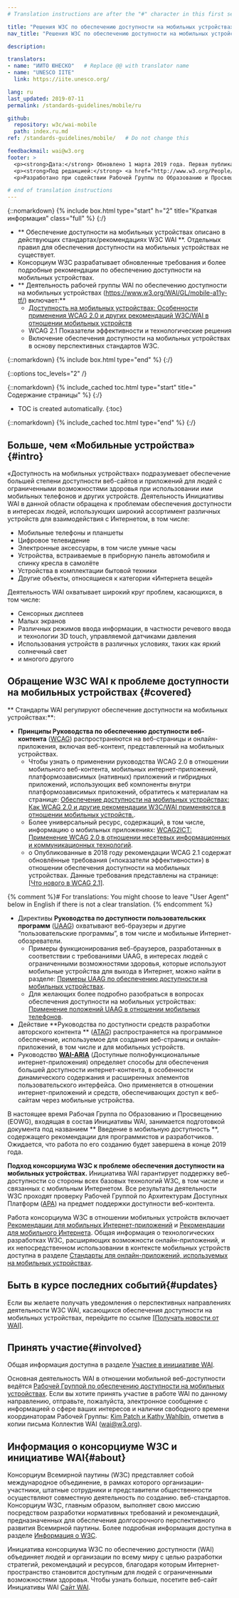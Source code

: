 ```yaml
---
# Translation instructions are after the "#" character in this first section. They are comments that do not show up in the web page. You do not need to translate the instructions after #.

title: "Решения W3C по обеспечению доступности на мобильных устройствах"
nav_title: "Решения W3C по обеспечению доступности на мобильных устройствах"

description:

translators:
- name: "ИИТО ЮНЕСКО"   # Replace @@ with translator name
- name: "UNESCO IITE"
  link: https://iite.unesco.org/

lang: ru
last_updated: 2019-07-11
permalink: /standards-guidelines/mobile/ru

github:
  repository: w3c/wai-mobile
  path: index.ru.md
ref: /standards-guidelines/mobile/   # Do not change this

feedbackmail: wai@w3.org
footer: >
  <p><strong>Дата:</strong> Обновлено 1 марта 2019 года. Первая публикация: январь 2008 года.</p>
  <p><strong>Под редакцией:</strong> <a href="http://www.w3.org/People/Shawn/">Shawn Lawton Henry</a>. При участии: <a href="http://www.w3.org/People/Brewer/">Judy Brewer</a>.</p>
  <p>Разработано при содействии Рабочей Группы по Образованию и Просвещению (<a href="http://www.w3.org/WAI/EO/">EOWG</a>).</p>

# end of translation instructions
---
```


{::nomarkdown}
{% include box.html type="start" h="2" title="Краткая информация" class="full" %}
{:/}

-   ** Обеспечение доступности на мобильных устройствах описано в действующих стандартах/рекомендациях W3C WAI **. Отдельных правил для обеспечения доступности на мобильных устройствах не существует.
-   Консорциум W3C разрабатывает обновленные требования и более подробные рекомендации по обеспечению доступности на мобильных устройствах.
-   ** Деятельность рабочей группы WAI по обеспечению доступности на мобильных устройствах (https://www.w3.org/WAI/GL/mobile-a11y-tf/) включает:**
    -   [Доступность на мобильных устройствах: Особенности применения WCAG 2.0 и других рекомендаций W3C/WAI в отношении мобильных устройств](http://www.w3.org/TR/mobile-accessibility-mapping/)
    -   WCAG 2.1 Показатели эффективности и технологические решения
    -   Включение обеспечения доступности на мобильных устройствах в основу перспективных стандартов W3C. 

{::nomarkdown}
{% include box.html type="end" %}
{:/}


{::options toc_levels="2" /}

{::nomarkdown}
{% include_cached toc.html type="start" title=" Содержание страницы" %}
{:/}

-   TOC is created automatically.
{:toc}

{::nomarkdown}
{% include_cached toc.html type="end" %}
{:/}

## Больше, чем «Мобильные устройства» {#intro}

«Доступность на мобильных устройствах» подразумевает обеспечение большей степени доступности веб-сайтов и приложений для людей с ограниченными возможностями здоровья при использовании ими мобильных телефонов и других устройств. Деятельность Инициативы WAI в данной области обращена к проблемам обеспечения доступности в интересах людей, использующих широкий ассортимент различных устройств для взаимодействия с Интернетом, в том числе:

-   Мобильные телефоны и планшеты
-   Цифровое телевидение
-   Электронные аксессуары, в том числе умные часы
-   Устройства, встраиваемые в приборную панель автомобиля и спинку кресла в самолёте
-   Устройства в комплектации бытовой техники
-   Другие объекты, относящиеся к категории «Интернета вещей»

Деятельность WAI охватывает широкий круг проблем, касающихся, в том числе:

-   Сенсорных дисплеев
-   Малых экранов
-   Различных режимов ввода информации, в частности речевого ввода и технологии 3D touch, управляемой датчиками давления
-   Использования устройств в различных условиях, таких как яркий солнечный свет 
-   и многого другого

## Обращение W3C WAI к проблеме доступности на мобильных устройствах {#covered}

** Стандарты WAI регулируют обеспечение доступности на мобильных устройствах:**:

-   **Принципы Руководства по обеспечению доступности веб-контента** ([WCAG](/standards-guidelines/wcag/)) распространяются на веб-страницы и онлайн-приложения, включая веб-контент, представленный на мобильных устройствах.
    -   Чтобы узнать о применении руководства WCAG 2.0 в отношении мобильного веб-контента, мобильных интернет-приложений, платформозависимых (нативных) приложений и гибридных приложений, использующих веб компоненты внутри платформозависимых приложений, обратитесь к материалам на странице: [Обеспечение доступности на мобильных устройствах: Как WCAG 2.0 и другие рекомендации W3C/WAI применяются в отношении мобильных устройств.](http://www.w3.org/TR/mobile-accessibility-mapping/).
    -   Более универсальный ресурс, содержащий, в том числе, информацию о мобильных приложениях: [WCAG2ICT: Применение WCAG 2.0 в отношении несетевых информационных и коммуникационных технологий](http://www.w3.org/TR/wcag2ict/).
    -   o	Опубликованные в 2018 году рекомендации WCAG 2.1 содержат обновлённые требования («показатели эффективности») в отношении обеспечения доступности на мобильных устройствах. Данные требования представлены на странице: [[Что нового в WCAG 2.1]](/standards-guidelines/wcag/new-in-21/).

{% comment %}# For translations: You might choose to leave "User Agent" below in English if there is not a clear translation.
{% endcomment %}
-   Директивы **Руководства по доступности пользовательских программ** ([UAAG](/standards-guidelines/uaag/)) охватывают веб-браузеры и другие “пользовательские программы”, в том числе и мобильные Интернет-обозреватели. 
    -   Примеры функционирования веб-браузеров, разработанных в соответствии с требованиями UAAG, в интересах людей с ограниченными возможностями здоровья, которые используют мобильные устройства для выхода в Интернет, можно найти в разделе: [Примеры UAAG по обеспечению доступности на мобильных устройствах](http://www.w3.org/TR/IMPLEMENTING-UAAG20/mobile).
    -   Для желающих более подробно разобраться в вопросах обеспечения доступности на мобильных устройствах: [Применение положений UAAG в отношении мобильных телефонов](http://www.w3.org/WAI/UA/work/wiki/Applying_UAAG_to_Mobile_Phones).
-   Действие **Руководства по доступности средств разработки авторского контента ** ([ATAG](/standards-guidelines/atag/)) распространяется на программное обеспечение, используемое для создания веб-страниц и онлайн-приложений, в том числе и для мобильных устройств.
-   Руководство **[WAI-ARIA](/standards-guidelines/aria/)** (Доступные полнофункциональные интернет-приложения) определяет способы для обеспечения большей доступности интернет-контента, в особенности динамического содержания и расширенных элементов пользовательского интерфейса. Оно применяется в отношении интернет-приложений и средств, обеспечивающих доступ к веб-сайтам через мобильные устройства.

В настоящее время Рабочая Группа по Образованию и Просвещению (EOWG), входящая в состав Инициативы WAI, занимается подготовкой документа под названием ** Введение в мобильную доступность **, содержащего рекомендации для программистов и разработчиков. Ожидается, что работа по его созданию будет завершена в конце 2019 года.

**Подход консорциума W3C к проблеме обеспечения доступности на мобильных устройствах.** Инициатива WAI гарантирует поддержку веб-доступности со стороны всех базовых технологий W3C, в том числе и связанных с мобильным Интернетом. Все результаты деятельности W3C проходят проверку Рабочей Группой по Архитектурам Доступных Платформ ([APA](https://www.w3.org/WAI/APA/)) на предмет поддержки доступности веб-контента.

Работа консорциума W3C в отношении мобильных устройств включает [Рекомендации для мобильных Интернет-приложений](http://www.w3.org/TR/mwabp/) и [Рекомендации для мобильного Интернета](http://www.w3.org/TR/mobile-bp/). Общая информация о технологических разработках W3C, расширяющих возможности онлайн-приложений, и их непосредственном использовании в контексте мобильных устройств доступна в разделе [Стандарты для онлайн-приложений, используемых на мобильных устройствах](http://www.w3.org/Mobile/mobile-web-app-state/).

## Быть в курсе последних событий{#updates}

Если вы желаете получать уведомления о перспективных направлениях деятельности W3C WAI, касающихся обеспечения доступности на мобильных устройствах, перейдите по ссылке [[Получать новости от WAI]](/news/subscribe/).

## Принять участие{#involved}

Общая информация доступна в разделе [Участие в инициативе WAI](/about/participating/).

Основная деятельность WAI в отношении мобильной веб-доступности ведётся [Рабочей Группой по обеспечению доступности на мобильных устройствах](https://www.w3.org/WAI/GL/mobile-a11y-tf/). Если вы хотите принять участие в работе WAI по данному направлению, отправьте, пожалуйста, электронное сообщение с информацией о сфере ваших интересов и наличии свободного времени координаторам Рабочей Группы: [Kim Patch и Kathy Wahlbin](mailto:kathy@interactiveaccessibility.com,Kim@redstartsystems.com?cc=wai@w3.org,shadi@w3.org&subject=Mobile%20Accessibility%20Task%20Force%20Enquiry), отметив в копии письма Коллектив WAI (wai@w3.org).

## Информация о консорциуме W3C и инициативе WAI{#about}

Консорциум Всемирной паутины (W3C) представляет собой международное объединение, в рамках которого организации-участники, штатные сотрудники и представители общественности осуществляют совместную деятельность по созданию. веб-стандартов. Консорциум W3C, главным образом, выполняет свою миссию посредством разработки нормативных требований и рекомендаций, предназначенных для обеспечения долгосрочного перспективного развития Всемирной паутины. Более подробная информация доступна в разделе [Информация о W3C](http://www.w3.org/Consortium/).

Инициатива консорциума W3C по обеспечению доступности (WAI) объединяет людей и организации по всему миру с целью разработки стратегий, рекомендаций и ресурсов, благодаря которым Интернет-пространство становится доступным для людей с ограниченными возможностями здоровья. Чтобы узнать больше, посетите веб-сайт Инициативы WAI [Сайт WAI](http://www.w3.org/WAI/).
